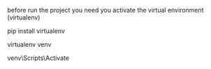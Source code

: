 before run the project you need you activate the virtual environment (virtualenv)

pip install virtualenv

virtualenv venv

venv\Scripts\Activate
